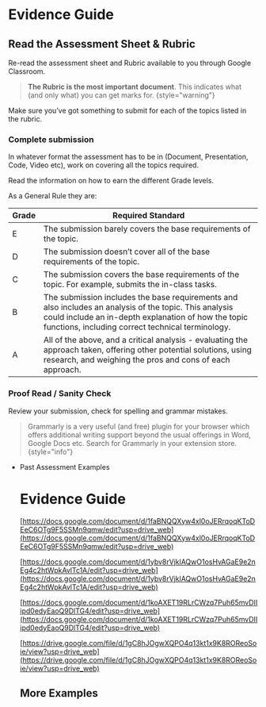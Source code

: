 # Evidence Guide

## Read the Assessment Sheet & Rubric
Re-read the assessment sheet and Rubric available to you through Google Classroom.


> **The Rubric is the most important document**. This indicates what (and only what) you can get marks for.
{style="warning"}

Make sure you’ve got something to submit for each of the topics listed in the rubric.

### Complete submission

In whatever format the assessment has to be in (Document, Presentation, Code, Video etc), work on covering all the topics required.

Read the information on how to earn the different Grade levels.

As a General Rule they are:

| Grade | Required Standard                                                                                                                                                                                                  |
|-------|--------------------------------------------------------------------------------------------------------------------------------------------------------------------------------------------------------------------|
| E     | The submission barely covers the base requirements of the topic.                                                                                                                                                   |
| D     | The submission doesn’t cover all of the base requirements of the topic.                                                                                                                                            |
| C     | The submission covers the base requirements of the topic. For example, submits the in-class tasks.                                                                                                                 |
| B     | The submission includes the base requirements and also includes an analysis of the topic. This analysis could include an in-depth explanation of how the topic functions, including correct technical terminology. |
| A     | All of the above, and a critical analysis - evaluating the approach taken, offering other potential solutions, using research, and weighing the pros and cons of each approach.                                    |

### Proof Read / Sanity Check

Review your submission, check for spelling and grammar mistakes.

> Grammarly is a very useful (and free) plugin for your browser which offers additional writing support beyond the usual offerings in Word, Google Docs etc. Search for Grammarly in your extension store.
{style="info"}





    

- Past Assessment Examples


    # Evidence Guide
    
    [https://docs.google.com/document/d/1faBNQQXyw4xl0oJERrqoqKToDEeC6OTg9F5SSMn9qmw/edit?usp=drive_web](https://docs.google.com/document/d/1faBNQQXyw4xl0oJERrqoqKToDEeC6OTg9F5SSMn9qmw/edit?usp=drive_web)
    
    [https://docs.google.com/document/d/1ybv8rVjklAQwO1osHvAGaE9e2nEg4c2htWpkAvlTc1A/edit?usp=drive_web](https://docs.google.com/document/d/1ybv8rVjklAQwO1osHvAGaE9e2nEg4c2htWpkAvlTc1A/edit?usp=drive_web)
    
    [https://docs.google.com/document/d/1koAXET19RLrCWzq7Puh65mvDIIipd0edyEaoQ9DlTG4/edit?usp=drive_web](https://docs.google.com/document/d/1koAXET19RLrCWzq7Puh65mvDIIipd0edyEaoQ9DlTG4/edit?usp=drive_web)
    
    [https://drive.google.com/file/d/1gC8hJOgwXQPO4q13kt1x9K8ROReoSoie/view?usp=drive_web](https://drive.google.com/file/d/1gC8hJOgwXQPO4q13kt1x9K8ROReoSoie/view?usp=drive_web)
    
    ## More Examples
    
    [](https://drive.google.com/drive/folders/1T-87im-RHAXKlOvbtLl24ahA4hYlsxr_?usp=drive_link)
    